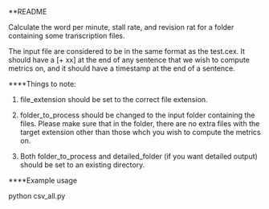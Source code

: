 **README

Calculate the word per minute, stall rate, and revision rat for a folder containing some transcription files.

The input file are considered to be in the same format as the test.cex. It should have a [\+ xx] at the end of any sentence that we wish to compute metrics on, and it should have a timestamp at the end of a sentence.


****Things to note: 

1. file_extension should be set to the correct file extension.

2. folder_to_process should be changed to the input folder containing the files. Please make sure that in the folder, there are no extra files with the target extension other than those whch you wish to compute the metrics on.

3. Both folder_to_process and detailed_folder (if you want detailed output) should be set to an existing directory.


****Example usage

python csv_all.py 

